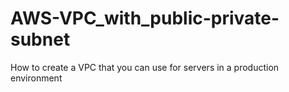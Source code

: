 # AWS-VPC_with_public-private-subnet
How to create a VPC that you can use for servers in a production environment
